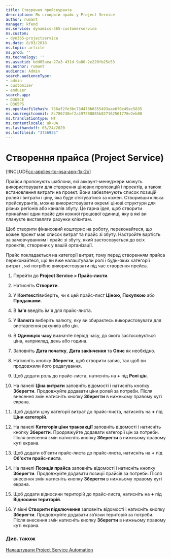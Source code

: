```yaml
---
title: Створення прейскуранта
description: Як створити прайс у Project Service
author: rumant
manager: kfend
ms.service: dynamics-365-customerservice
ms.custom:
- dyn365-projectservice
ms.date: 8/03/2018
ms.topic: article
ms.prod: ''
ms.technology: ''
ms.assetid: bdd05aea-27a3-431d-9a80-2e220fb25e53
ms.author: rumant
audience: Admin
search.audienceType:
- admin
- customizer
- enduser
search.app:
- D365CE
- D365PS
ms.openlocfilehash: 756af2fe3bc73d478b0355493aae6f0e49ac5835
ms.sourcegitcommit: 8c786230ef2a497280885b827162561776e2eb00
ms.translationtype: HT
ms.contentlocale: uk-UA
ms.lasthandoff: 03/24/2020
ms.locfileid: "3756935"
---
```

# <a name="create-a-price-list-project-service"></a>Створення прайса (Project Service)

[!INCLUDE[cc-applies-to-psa-app-1x-2x](../includes/cc-applies-to-psa-app-1x-2x.md)]

Прайси пропонують шаблони, які аккаунт-менеджери можуть використовувати для створення цінових пропозицій і проектів, а також встановлення витрати на проект. Вони забезпечують список позицій ролей і витрати і ціну, яка буде стягуватися за кожен. Створивши кілька прейскурантів, можна використовувати окремі цінові структури для різних регіонів або каналів збуту. Це гарна ідея, щоб створити принаймні один прайс для кожної грошової одиниці, яку в які ви плануєте виставляти рахунки клієнтам.  
  
Щоб створити фінансовий кошторис на роботу, переконайтеся, що кожен проект має список витрат та прайс зі збуту. Настройте вартість за замовчуванням і прайс зі збуту, який застосовується до всіх проектів, створених у вашій організації.  
  
Прайс покладається на категорії витрат, тому перед створенням прайса переконайтеся, що ви вже налаштували ролі і будь-яких категорії витрат , які потрібно використовувати під час створення прейса.  
  
1.  Перейти до **Project Service > Прайс-листи**.  
  
2.  Натисніть **Створити**.  
  
3.  У **Контексті**виберіть, чи є цей прайс-лист **Ціною**, **Покупкою** або **Продажами**.  
  
4.  В **Ім'я** введіть ім'я для прайс-листа.  
  
5.  У **Валюта** виберіть валюту, яку ви збираєтесь використовувати для виставлення рахунків або цін.  
  
6.  В **Одиницях часу** визначте період часу, до якого застосовується ціна, наприклад, день або година.  
  
7.  Заповніть **Дата початку**, **Дата закінчення** та **Опис** як необхідно.   
  
8.  Натисніть кнопку **Зберегти**, щоб створити запис, так щоб ви продовжили його редагування.  
  
9. Щоб додати роль до прайс-листа, натисніть на **+** під **Ролі цін**.  
  
10. На панелі **Ціна витрати** заповніть відомості і натисніть кнопку **Зберегти**. Продовжуйте додавати ціни ролей за потреби. Після внесення змін натисніть кнопку **Зберегти** в нижньому правому куті екрана.  
  
11. Щоб додати ціну категорії витрат до прайс-листа, натисніть на **+** під **Ціни категорій**.  
  
12. На панелі **Категорія ціни транзакції** заповніть відомості і натисніть кнопку **Зберегти**. Продовжуйте додавати категорії цін за потреби. Після внесення змін натисніть кнопку **Зберегти** в нижньому правому куті екрана.  
  
13. Щоб додати об'єкти прайс-листа до прайс-листа, натисніть на **+** під **Об'єкти прайс-листа**.  
  
14. На панелі **Позиція прайса** заповніть відомості і натисніть кнопку **Зберегти**. Продовжуйте додавати позиції прайсів за потреби. Після внесення змін натисніть кнопку **Зберегти** в нижньому правому куті екрана.  
  
15. Щоб додати відносини територій до прайс-листа, натисніть на **+** під **Відносини територій**.  
  
16. У вікні **Створити підключення** заповніть відомості і натисніть кнопку **Зберегти**. Продовжуйте додавати зв’язки територій за потреби. Після внесення змін натисніть кнопку **Зберегти** в нижньому правому куті екрана.  
  
### <a name="see-also"></a>Див. також  
 [Налаштувати Project Service Automation](../project-service/configure.md)
